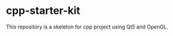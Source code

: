 ﻿cpp-starter-kit
==================

This repository is a skeleton for cpp project using Qt5 and OpenGL.
